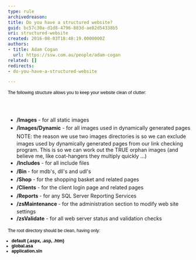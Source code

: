 ```yaml
---
type: rule
archivedreason: 
title: Do you have a structured website?
guid: bc57c30a-d1d8-4796-883d-ae82d54338b5
uri: structured-website
created: 2016-08-03T18:48:19.0000000Z
authors:
- title: Adam Cogan
  url: https://ssw.com.au/people/adam-cogan
related: []
redirects:
- do-you-have-a-structured-website

---
```



<p style="margin-top&#58;7px;margin-bottom&#58;7px;font-family&#58;verdana, sans-serif;font-size&#58;12px;line-height&#58;1.4em;color&#58;#000000;">The following structure allows you to keep your website clean of clutter&#58;​<br></p>
<br><excerpt class='endintro'></excerpt><br>
<ul><li><span style="line-height&#58;1.6;"><strong>/Images</strong>&#160;- for all static images</span><br></li><li><span style="line-height&#58;1.6;"><strong>/Images/Dynamic</strong>&#160;- for all images used in dynamically generated pages&#160;<br></span><span style="line-height&#58;1.6;background-color&#58;initial;">NOTE&#58; the reason we use two images directories is so we can exclude images used by dynamically generated pages from our link checking program. This is so we can work out the TRUE orphan images (and believe me, like coat-hangers they multiply quickly ...)</span></li><li><span style="line-height&#58;1.6;"><strong>/Includes</strong>&#160;-&#160;for all include files</span><br></li><li><span style="line-height&#58;1.6;"><strong>/Bin&#160;</strong>- for&#160;</span>mdb's<span style="line-height&#58;1.6;">,&#160;</span>dll's<span style="line-height&#58;1.6;">&#160;and&#160;</span>udl's<br></li><li><span style="line-height&#58;1.6;"><strong>/Shop</strong>&#160;- for the shopping basket and related pages</span><br></li><li><span style="line-height&#58;1.6;"><strong>/Clients</strong>&#160;- for the client login page and related pages</span><br></li><li><span style="line-height&#58;1.6;"><strong>/Reports&#160;</strong>- for any SQL Server Reporting Services</span><br></li><li><span style="line-height&#58;1.6;"><strong>/zsMaintenance&#160;</strong>- for the administration section to modify web site settings</span><br></li><li><span style="line-height&#58;1.6;"><strong>/zsValidate</strong>&#160;- for all web server status and validation checks</span><br></li></ul><p style="margin-top&#58;7px;margin-bottom&#58;7px;line-height&#58;1.4em;font-family&#58;verdana, sans-serif;font-size&#58;12px;color&#58;#000000;">The root directory should be clean, having only&#58;</p><ul style="margin-left&#58;10px;padding-top&#58;0px;padding-bottom&#58;0px;padding-left&#58;0px;font-family&#58;verdana, sans-serif;font-size&#58;12px;color&#58;#000000;"><li style="padding-bottom&#58;0px;font-size&#58;1em;"><strong>default (.aspx, .asp, .htm)</strong></li><li style="padding-bottom&#58;0px;font-size&#58;1em;"><strong>global.asa</strong></li><li style="padding-bottom&#58;0px;font-size&#58;1em;"><strong>application.sln&#160;​</strong></li></ul><p><br></p>


